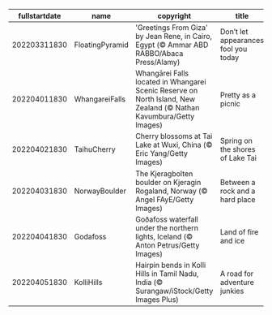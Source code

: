 |fullstartdate|name|copyright|title|image|
|--|--|--|--|--|
202203311830|FloatingPyramid|'Greetings From Giza' by Jean Rene, in Cairo, Egypt (© Ammar ABD RABBO/Abaca Press/Alamy)|Don’t let appearances fool you today|![](/en-IN/2022/04/202203311830FloatingPyramid.jpg)|
202204011830|WhangareiFalls|Whangārei Falls located in Whangarei Scenic Reserve on North Island, New Zealand (© Nathan Kavumbura/Getty Images)|Pretty as a picnic|![](/en-IN/2022/04/202204011830WhangareiFalls.jpg)|
202204021830|TaihuCherry|Cherry blossoms at Tai Lake at Wuxi, China (© Eric Yang/Getty Images)|Spring on the shores of Lake Tai|![](/en-IN/2022/04/202204021830TaihuCherry.jpg)|
202204031830|NorwayBoulder|The Kjeragbolten boulder on Kjeragin Rogaland, Norway (© Angel FAyE/Getty Images)|Between a rock and a hard place|![](/en-IN/2022/04/202204031830NorwayBoulder.jpg)|
202204041830|Godafoss|Goðafoss waterfall under the northern lights, Iceland (© Anton Petrus/Getty Images)|Land of fire and ice|![](/en-IN/2022/04/202204041830Godafoss.jpg)|
202204051830|KolliHills|Hairpin bends in Kolli Hills in Tamil Nadu, India (© Surangaw/iStock/Getty Images Plus)|A road for adventure junkies|![](/en-IN/2022/04/202204051830KolliHills.jpg)|
